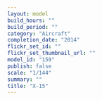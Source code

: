 ```yaml
---
layout: model
build_hours: ""
build_period: ""
category: "Aircraft"
completion_date: "2014"
flickr_set_id: ""
flickr_set_thumbnail_url: ""
model_id: "159"
publish: false
scale: "1/144"
summary: ""
title: "X-15"
---
```




